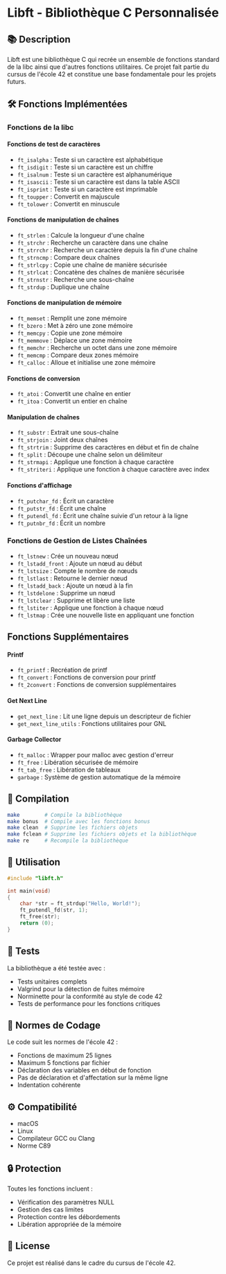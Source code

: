 # Libft - Bibliothèque C Personnalisée

## 📚 Description

Libft est une bibliothèque C qui recrée un ensemble de fonctions standard de la libc ainsi que d'autres fonctions utilitaires. Ce projet fait partie du cursus de l'école 42 et constitue une base fondamentale pour les projets futurs.

## 🛠️ Fonctions Implémentées

### Fonctions de la libc

#### Fonctions de test de caractères
- `ft_isalpha` : Teste si un caractère est alphabétique
- `ft_isdigit` : Teste si un caractère est un chiffre
- `ft_isalnum` : Teste si un caractère est alphanumérique
- `ft_isascii` : Teste si un caractère est dans la table ASCII
- `ft_isprint` : Teste si un caractère est imprimable
- `ft_toupper` : Convertit en majuscule
- `ft_tolower` : Convertit en minuscule

#### Fonctions de manipulation de chaînes
- `ft_strlen` : Calcule la longueur d'une chaîne
- `ft_strchr` : Recherche un caractère dans une chaîne
- `ft_strrchr` : Recherche un caractère depuis la fin d'une chaîne
- `ft_strncmp` : Compare deux chaînes
- `ft_strlcpy` : Copie une chaîne de manière sécurisée
- `ft_strlcat` : Concatène des chaînes de manière sécurisée
- `ft_strnstr` : Recherche une sous-chaîne
- `ft_strdup` : Duplique une chaîne

#### Fonctions de manipulation de mémoire
- `ft_memset` : Remplit une zone mémoire
- `ft_bzero` : Met à zéro une zone mémoire
- `ft_memcpy` : Copie une zone mémoire
- `ft_memmove` : Déplace une zone mémoire
- `ft_memchr` : Recherche un octet dans une zone mémoire
- `ft_memcmp` : Compare deux zones mémoire
- `ft_calloc` : Alloue et initialise une zone mémoire

#### Fonctions de conversion
- `ft_atoi` : Convertit une chaîne en entier
- `ft_itoa` : Convertit un entier en chaîne

#### Manipulation de chaînes
- `ft_substr` : Extrait une sous-chaîne
- `ft_strjoin` : Joint deux chaînes
- `ft_strtrim` : Supprime des caractères en début et fin de chaîne
- `ft_split` : Découpe une chaîne selon un délimiteur
- `ft_strmapi` : Applique une fonction à chaque caractère
- `ft_striteri` : Applique une fonction à chaque caractère avec index

#### Fonctions d'affichage
- `ft_putchar_fd` : Écrit un caractère
- `ft_putstr_fd` : Écrit une chaîne
- `ft_putendl_fd` : Écrit une chaîne suivie d'un retour à la ligne
- `ft_putnbr_fd` : Écrit un nombre

### Fonctions de Gestion de Listes Chaînées

- `ft_lstnew` : Crée un nouveau nœud
- `ft_lstadd_front` : Ajoute un nœud au début
- `ft_lstsize` : Compte le nombre de nœuds
- `ft_lstlast` : Retourne le dernier nœud
- `ft_lstadd_back` : Ajoute un nœud à la fin
- `ft_lstdelone` : Supprime un nœud
- `ft_lstclear` : Supprime et libère une liste
- `ft_lstiter` : Applique une fonction à chaque nœud
- `ft_lstmap` : Crée une nouvelle liste en appliquant une fonction

## Fonctions Supplémentaires

#### Printf
- `ft_printf` : Recréation de printf
- `ft_convert` : Fonctions de conversion pour printf
- `ft_2convert` : Fonctions de conversion supplémentaires

#### Get Next Line
- `get_next_line` : Lit une ligne depuis un descripteur de fichier
- `get_next_line_utils` : Fonctions utilitaires pour GNL

#### Garbage Collector
- `ft_malloc` : Wrapper pour malloc avec gestion d'erreur
- `ft_free` : Libération sécurisée de mémoire
- `ft_tab_free` : Libération de tableaux
- `garbage` : Système de gestion automatique de la mémoire

## 🚀 Compilation

```bash
make        # Compile la bibliothèque
make bonus  # Compile avec les fonctions bonus
make clean  # Supprime les fichiers objets
make fclean # Supprime les fichiers objets et la bibliothèque
make re     # Recompile la bibliothèque
```

## 📖 Utilisation

```c
#include "libft.h"

int main(void)
{
    char *str = ft_strdup("Hello, World!");
    ft_putendl_fd(str, 1);
    ft_free(str);
    return (0);
}
```

## 🧪 Tests

La bibliothèque a été testée avec :
- Tests unitaires complets
- Valgrind pour la détection de fuites mémoire
- Norminette pour la conformité au style de code 42
- Tests de performance pour les fonctions critiques

## 📝 Normes de Codage

Le code suit les normes de l'école 42 :
- Fonctions de maximum 25 lignes
- Maximum 5 fonctions par fichier
- Déclaration des variables en début de fonction
- Pas de déclaration et d'affectation sur la même ligne
- Indentation cohérente

## ⚙️ Compatibilité

- macOS
- Linux
- Compilateur GCC ou Clang
- Norme C89

## 🔒 Protection

Toutes les fonctions incluent :
- Vérification des paramètres NULL
- Gestion des cas limites
- Protection contre les débordements
- Libération appropriée de la mémoire

## 📜 License

Ce projet est réalisé dans le cadre du cursus de l'école 42.
